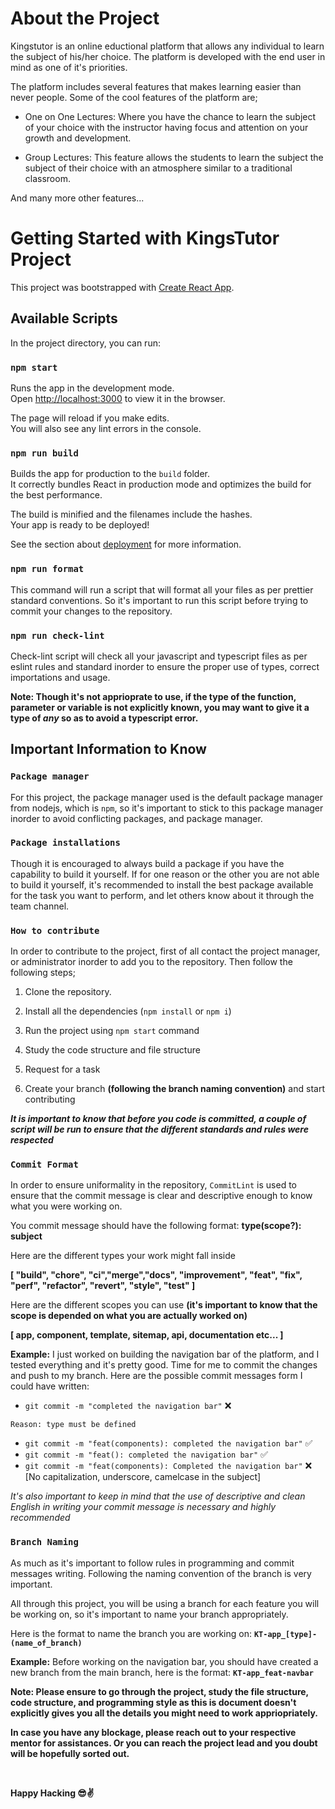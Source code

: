 # About the Project

Kingstutor is an online eductional platform that allows any individual to learn the subject of his/her choice. The platform is developed with the end user in mind as one of it's priorities.

The platform includes several features that makes learning easier than never people. Some of the cool features of the platform are;

-  One on One Lectures:
   Where you have the chance to learn the subject of your choice with the instructor having focus and attention on your growth and development.

-  Group Lectures:
   This feature allows the students to learn the subject the subject of their choice with an atmosphere similar to a traditional classroom.

And many more other features...

# Getting Started with KingsTutor Project

This project was bootstrapped with [Create React App](https://github.com/facebook/create-react-app).

## Available Scripts

In the project directory, you can run:

### `npm start`

Runs the app in the development mode.\
Open [http://localhost:3000](http://localhost:3000) to view it in the browser.

The page will reload if you make edits.\
You will also see any lint errors in the console.

### `npm run build`

Builds the app for production to the `build` folder.\
It correctly bundles React in production mode and optimizes the build for the best performance.

The build is minified and the filenames include the hashes.\
Your app is ready to be deployed!

See the section about [deployment](https://facebook.github.io/create-react-app/docs/deployment) for more information.

### `npm run format`

This command will run a script that will format all your files as per prettier standard conventions. So it's important to run this script before trying to commit your changes to the repository.

### `npm run check-lint`

Check-lint script will check all your javascript and typescript files as per eslint rules and standard inorder to ensure the proper use of types, correct importations and usage.

**Note: Though it's not apprioprate to use, if the type of the function, parameter or variable is not explicitly known, you may want to give it a type of _any_ so as to avoid a typescript error.**

## Important Information to Know

### `Package manager`

For this project, the package manager used is the default package manager from nodejs, which is `npm`, so it's important to stick to this package manager inorder to avoid conflicting packages, and package manager.

### `Package installations`

Though it is encouraged to always build a package if you have the capability to build it yourself. If for one reason or the other you are not able to build it yourself, it's recommended to install the best package available for the task you want to perform, and let others know about it through the team channel.

### `How to contribute`

In order to contribute to the project, first of all contact the project manager, or administrator inorder to add you to the repository. Then follow the following steps;

1. Clone the repository.

2. Install all the dependencies (`npm install` or `npm i`)

3. Run the project using `npm start` command

4. Study the code structure and file structure

5. Request for a task

6. Create your branch **(following the branch naming convention)** and start contributing

_**It is important to know that before you code is committed, a couple of script will be run to ensure that the different standards and rules were respected**_

### `Commit Format`

In order to ensure uniformality in the repository, `CommitLint` is used to ensure that the commit message is clear and descriptive enough to know what you were working on.

You commit message should have the following format:
**type(scope?): subject**

Here are the different types your work might fall inside

**[
"build", "chore", "ci","merge","docs", "improvement", "feat", "fix", "perf", "refactor", "revert", "style", "test"
]**

Here are the different scopes you can use **(it's important to know that the scope is depended on what you are actually worked on)**

**[
app, component, template, sitemap, api, documentation etc...
]**

**Example:** I just worked on building the navigation bar of the platform, and I tested everything and it's pretty good. Time for me to commit the changes and push to my branch. Here are the possible commit messages form I could have written:

-  `git commit -m "completed the navigation bar"` :x:

`Reason: type must be defined`

-  `git commit -m "feat(components): completed the navigation bar"` :white_check_mark:
-  `git commit -m "feat(): completed the navigation bar"` :white_check_mark:
-  `git commit -m "feat(components): Completed the navigation bar"` :x: [No capitalization, underscore, camelcase in the subject]

_It's also important to keep in mind that the use of descriptive and clean English in writing your commit message is necessary and highly recommended_

### `Branch Naming`

As much as it's important to follow rules in programming and commit messages writing. Following the naming convention of the branch is very important.

All through this project, you will be using a branch for each feature you will be working on, so it's important to name your branch appropriately.

Here is the format to name the branch you are working on: **`KT-app_[type]-(name_of_branch)`**

**Example:** Before working on the navigation bar, you should have created a new branch from the main branch, here is the format: **`KT-app_feat-navbar`**

**Note: Please ensure to go through the project, study the file structure, code structure, and programming style as this is document doesn't explicitly gives you all the details you might need to work appriopriately.**

**In case you have any blockage, please reach out to your respective mentor for assistances. Or you can reach the project lead and you doubt will be hopefully sorted out.**

<br/>

**Happy Hacking :sunglasses::v:**
